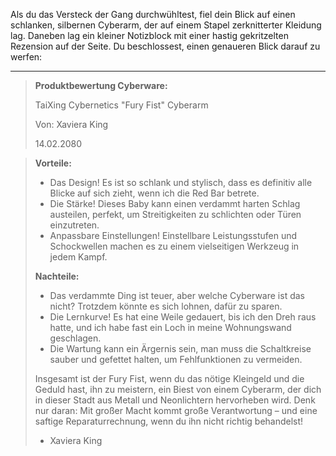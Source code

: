 Als du das Versteck der Gang durchwühltest, fiel dein Blick auf einen schlanken, silbernen Cyberarm, der auf einem Stapel zerknitterter Kleidung lag. Daneben lag ein kleiner Notizblock mit einer hastig gekritzelten Rezension auf der Seite. Du beschlossest, einen genaueren Blick darauf zu werfen:

---

> **Produktbewertung Cyberware:**
>
> TaiXing Cybernetics "Fury Fist" Cyberarm
>
> Von: Xaviera King
>
> 14.02.2080

> **Vorteile:**
>
> - Das Design! Es ist so schlank und stylisch, dass es definitiv alle Blicke auf sich zieht, wenn ich die Red Bar betrete.
> - Die Stärke! Dieses Baby kann einen verdammt harten Schlag austeilen, perfekt, um Streitigkeiten zu schlichten oder Türen einzutreten.
> - Anpassbare Einstellungen! Einstellbare Leistungsstufen und Schockwellen machen es zu einem vielseitigen Werkzeug in jedem Kampf.
>
> **Nachteile:**
>
> - Das verdammte Ding ist teuer, aber welche Cyberware ist das nicht? Trotzdem könnte es sich lohnen, dafür zu sparen.
> - Die Lernkurve! Es hat eine Weile gedauert, bis ich den Dreh raus hatte, und ich habe fast ein Loch in meine Wohnungswand geschlagen.
> - Die Wartung kann ein Ärgernis sein, man muss die Schaltkreise sauber und gefettet halten, um Fehlfunktionen zu vermeiden.
>
> Insgesamt ist der Fury Fist, wenn du das nötige Kleingeld und die Geduld hast, ihn zu meistern, ein Biest von einem Cyberarm, der dich in dieser Stadt aus Metall und Neonlichtern hervorheben wird. Denk nur daran: Mit großer Macht kommt große Verantwortung – und eine saftige Reparaturrechnung, wenn du ihn nicht richtig behandelst!
>
> - Xaviera King
